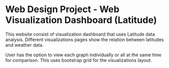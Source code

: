 # Web Design Project - Web Visualization Dashboard (Latitude)

This website consist of visualization dashboard that uses Latitude data analysis. Different  visualizations pages show the relation between latitudes and weather data. 

User has the option to view each graph individually or all at the same time for comparison.
This uses bootstrap grid for the visualizations layout.